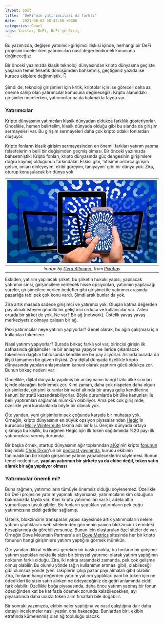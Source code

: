 ```yaml
---
layout: post
title:  "DeFi'nin yatırımcıları da farklı"
date:   2021-08-02 08:47:56 +0300
categories: Genel
tags: Yazılar, DeFi, DeFi'ye Giriş
---
```


Bu yazımızda, değişen yatırımcı-girişimci ilişkisi içinde, herhangi bir DeFi projesini inceler iken yatırımcıları nasıl değerlendirmeli konusuna değineceğiz: 

Bir önceki yazımızda klasik teknoloji dünyasından kripto dünyasına geçişte yaşanan temel felsefik dönüşümden bahsetmiş, geçtiğimiz yazıda ise kurucu ekiplere değinmiştik. 👇


Şimdi de, teknoloji girişimleri için kritik, kriptolar için ise göreceli daha az öneme sahip olan yatırımcılar konusuna değineceğiz. Kripto alanındaki girişimleri incelerken, yatırımcılarına da bakmakta fayda var. 

### Yatırımcılar
Kripto dünyasının yatımcıları klasik dünyadan oldukça farklılık gösteriyorlar. Öncelikle, hemen belirtelim, klasik dünyada olduğu gibi bu alanda da girişim sermayeleri var. Bu girişim sermayeleri daha çok kripto odaklı fonlardan oluşuyor. 

Kripto fonların klasik girişim sermayesinden en önemli farkları yatırım yapma felsefelerinin belli bir değişimden geçmiş olması. Bir önceki yazımızda bahsetmiştik: Kripto fonları, kripto dünyasında güç dengesinin girişimlere doğru kaymış olduğunun farkındalar.  Eskisi gibi, 'ofisime onlarca girişim gelsin, onları dinleyeyim, ekibi göreyim, tanıyayım' gibi bir dünya yok. Zira, oturup konuşulacak bir dünya yok. 

| ![digital](/assets/digitization-2007355_800.jpg)|
|:--:| 
| *Image by [Gerd Altmann ](https://pixabay.com/users/geralt-9301/) from [Pixabay](https://pixabay.com/)*|

Eskiden, yatırım yapılacak şirket, bu şirketin hukuki yapısı, yapılacak yatırımın cinsi, girişimcilere verilecek hisse opsiyonları, yatırımın yapılacağı süreler, girişimcilere verilen hedefler gibi girişimci ile yatırımcı arasında pazarlığa tabi pek çok konu vardı. Şimdi artık bunlar da yok. 

Zira artık masada sadece girişimci ve yatırımcı yok. Oluşan katma değerden pay almak isteyen gönüllü bir geliştirici ordusu ve kullanıcılar var. Zaten ortada bir şirket de yok. Ne var? Bir ağ (network). Üstelik yavaş yavaş merkeziyetsiz olmaya çalışan bir ağ. 

Peki yatırımcılar neye yatırım yapıyorlar? Genel olarak, bu ağın çalışması için kullanılan tokenlere. 

Nasıl yatırım yapıyorlar? Burada birkaç farklı yol var, birincisi girişin ilk safhasında girişimciler ile bir anlaşma yapıyor ve ileride çıkarılacak tokenlerın dağıtım tablosunda kendilerine bir pay alıyorlar. Aslında burada da ilişki tamamen bir güven ilişkisi. Zira dijital dünyada özellikle kripto dünyasında yapılan anlaşmaların kanuni olarak yaptırım gücü oldukça zor.  Bunun birkaç nedeni var:

Öncelikle, dijital dünyada yapılmış bir anlaşmanın hangi fiziki ülke sınırları içinde olacağını belirlemek zor. Kimi zaman, daha çok nispeten daha olgun girişimlerde, girişimi kuranlar bir vakıf altında bir araya gelip kendilerine kanuni bir statü kazandırabiliyorlar. Böyle durumlarda bir ülke kanunları ile belli yaptırımları sağlamak mümkün olabiliyor. Ama pek çok girişimde, özellikle yeni kurulanlarda böyle bir olanak yok. 

Öte yandan, yeni girişimlerin pek çoğunda karşıda bir muhatap yok. Örneğin, kripto dünyasının en büyük opsiyon piyasalarından [Hegic](https://www.hegic.co)'in kurucusu [Molly Wintermute](twitter.com/0mllwntrmt3) takma adlı bir kişi. Gerçek dünyada ortaya çıkmaya bu kişilik, bu rağmen Hegic için ilk token dağıtımında %20 payı ilk yatırımcılara vermiş durumda.  

Bir başka örnek, startup dünyasının ağır toplarından [a16z](https://a16z.com/)'nin kripto [fonunun](https://a16z.com/crypto/) başındaki [Chris Dixon](https://cdixon.org/)'un bir [podcast yayınında](https://shows.banklesshq.com/p/the-fourth-crypto-cycle-chris-dixon), kurucu ekibinin tanımadıkları bir kripto girişimine yatırım yapabileceklerini söylemesi. Bunun temel nedeni ise, **yapılan yatırımın bir şirkete ya da ekibe değil, token satın alarak bir ağa yapılıyor olması**

### Yatırımcılar önemli mi?

Buna rağmen, yatırımcıların tümüyle önemsiz olduğu söylenemez. Özellikle bir DeFi projesine yatırım yapmak istiyorsanız, yatırımcıların kim olduğuna bakmanızda fayda var. Kimi kripto yatırımcıları var ki, adeta altın yumurtlayan tavuk gibiler. Bu fonların yaptıkları yatırımların pek çoğu yatırımcısına ciddi getiriler sağlamış. 

Üstelik, blokzincirin transparan yapısı sayesinde artık yatırımcıların nelere yatırım yaptıklarını web sitelerinden görmenin yanına blokzincir üzerindeki hesaplarında da görebiliyorsunuz. Bunun için oluşturulan özel siteler de var. Örneğin Dove Mountain Partners'a ait [Dove Metrics](https://www.dovemetrics.com/) sitesinde her bir kripto fonunun hangi girişimlere yatırım yaptığını görmek mümkün. 

Öte yandan dikkat edilmesi gereken bir başka nokta, bu fonların bir girişime yatırım yaptıkları nokta ile sizin bir bireysel yatırımcı olarak yatırım yaptığının noktanın farklı olduğu. Zira, iki nokta arasındaki zamanda, pek çok gelişme olmuş olabilir. Bu olumlu yönde (ağın kullanımın artması gibi), olabileceği gibi olumsuz yönde (yeni rakiplerin çıkıp pazar payı almaları gibi) olabilir. Zira, fonların hangi değerden yatırım yatırım yaptıkları yani bir token için ne ödedikleri ile sizin satın alırken ne ödeyeceğiniz de getiri anlamında ciddi fark olabilir. Özellikle boğa piyasasında, daha önce yatırım yapmış bir fonun ödediğinden kat be kat fazla ödemek zorunda kalabilecekken, ayı piyasasında daha ucuza token alım fırsatları bile doğabilir. 

Bir sonraki yazımızda, ekibin neler yaptığına ve nasıl çalıştığına dair daha detaylı incelemeler nasıl yapılır, ona bakacağız. Bunlardan biri, ekibin etrafında kümelenmiş olan ağ topluluğu olacak. 
